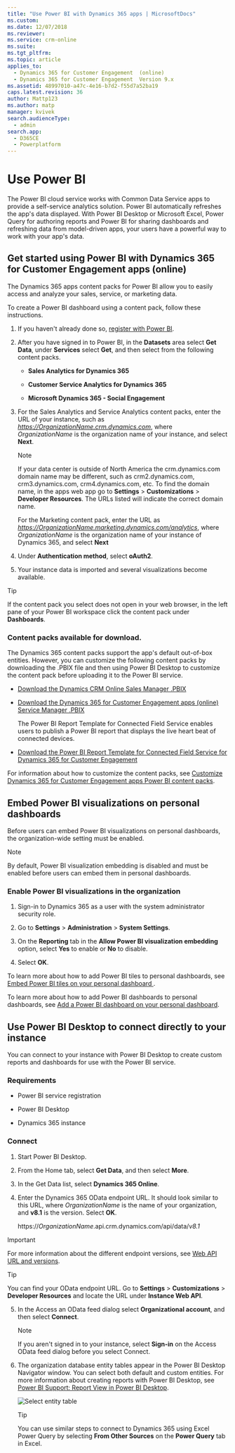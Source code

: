 ```yaml
---
title: "Use Power BI with Dynamics 365 apps | MicrosoftDocs"
ms.custom: 
ms.date: 12/07/2018
ms.reviewer: 
ms.service: crm-online
ms.suite: 
ms.tgt_pltfrm: 
ms.topic: article
applies_to: 
  - Dynamics 365 for Customer Engagement  (online)
  - Dynamics 365 for Customer Engagement  Version 9.x
ms.assetid: 48997010-a47c-4e16-b7d2-f55d7a52ba19
caps.latest.revision: 36
author: Mattp123
ms.author: matp
manager: kvivek
search.audienceType: 
  - admin
search.app: 
  - D365CE
  - Powerplatform
---
```

# Use Power BI

The Power BI cloud service works with Common Data Service apps to provide a self-service analytics solution. Power BI automatically refreshes the app's data displayed. With Power BI Desktop or Microsoft Excel, Power Query for authoring reports and Power BI for sharing dashboards and refreshing data from model-driven apps, your users have a powerful way to work with your app's data.  
  
<a name="PowerBIGetstarted"></a>   
## Get started using Power BI with Dynamics 365 for Customer Engagement apps (online)  
 The Dynamics 365 apps content packs for Power BI allow you to easily access and analyze your sales, service, or marketing data.  
  
 To create a Power BI dashboard using a content pack, follow these instructions.  
  
1. If you haven't already done so, [register with Power BI](http://powerbi.com/).  
  
2. After you have signed in to Power BI, in the **Datasets** area select **Get Data**, under **Services** select **Get**, and then select from the following content packs.  
  
   - **Sales Analytics for Dynamics 365**  
  
   - **Customer Service Analytics for Dynamics 365**  
  
   - **Microsoft Dynamics 365 - Social Engagement**  
  
3. For the Sales Analytics and Service Analytics content packs, enter the URL of your instance, such as *<https://OrganizationName.crm.dynamics.com>*, where *OrganizationName* is the organization name of your instance, and select **Next**.  
  
   > [!NOTE]
   >  If your data center is outside of North America the crm.dynamics.com domain name may be different, such as crm2.dynamics.com, crm3.dynamics.com, crm4.dynamics.com, etc. To find the domain name, in the apps web app go to **Settings** > **Customizations** > **Developer Resources**. The URLs listed will indicate the correct domain name.  
  
    For the Marketing content pack, enter the URL as *<https://OrganizationName.marketing.dynamics.com/analytics>*, where *OrganizationName* is the organization name of your instance of Dynamics 365, and select **Next**  
  
4. Under **Authentication method**, select **oAuth2**.  
  
5. Your instance data is imported and several visualizations become available.  
  
> [!TIP]
>  If the content pack you select does not open in your web browser, in the left pane of your Power BI workspace click the content pack under **Dashboards**.  
  
### Content packs available for download.  
 The Dynamics 365 content packs support the app's default out-of-box entities. However, you can customize  the following content packs by downloading the .PBIX file and then using Power BI Desktop to customize the content pack before uploading it to the Power BI service.  
  
- [Download the Dynamics CRM Online Sales Manager .PBIX](http://download.microsoft.com/download/9/2/B/92BCBDCE-CE01-4BC9-A306-2A92653B683E/Sales%20Manager.pbix)  
  
- [Download the Dynamics 365 for Customer Engagement apps (online) Service Manager .PBIX](http://download.microsoft.com/download/9/2/B/92BCBDCE-CE01-4BC9-A306-2A92653B683E/Customer%20Service%20Manager.pbix)  
  
  The Power BI Report Template for Connected Field Service enables users to publish a Power BI report that displays the live heart beat of connected devices.  
  
- [Download the Power BI Report Template for Connected Field Service for Dynamics 365 for Customer Engagement](http://download.microsoft.com/download/E/B/5/EB5ED97A-A36A-4CAE-8C04-333A1E463B4F/PowerBI%20Report%20Template%20for%20Connected%20Field%20Service%20for%20Microsoft%20Dynamics%20365.pbix)  
  
 For information about how to customize the content packs, see [Customize Dynamics 365 for Customer Engagement apps Power BI content packs](customize-power-bi-content-packs.md). 
  
<a name="BPI_embed"></a>   
## Embed Power BI visualizations on personal dashboards  
 Before users can embed Power BI visualizations on personal dashboards, the organization-wide setting must be enabled.  
  
> [!NOTE]
>  By default, Power BI visualization embedding is disabled and must be enabled before users can embed them in personal dashboards.  
  
### Enable Power BI visualizations in the organization  
  
1. Sign-in to Dynamics 365 as a user with the system administrator security role.  
  
2. Go to **Settings** > **Administration** > **System Settings**.  
  
3. On the **Reporting** tab in the **Allow Power BI visualization embedding** option, select **Yes** to enable or **No** to disable.  
  
4. Select **OK**.  
  
To learn more about how to add Power BI tiles to personal dashboards, see [Embed  Power BI tiles on your personal dashboard  ](/dynamics365/customer-engagement/on-premises/basics/add-edit-power-bi-visualizations-dashboard.md#embed--power-bi-tiles-on-your-personal-dashboard).  
  
To learn more about how to add Power BI dashboards to personal dashboards, see [Add a Power BI dashboard on your personal dashboard](/dynamics365/customer-engagement/on-premises/basics/add-edit-power-bi-visualizations-dashboard.md).  
  
<a name="CRMOnline_PBIDesktop"></a>   
## Use Power BI Desktop to connect directly to your instance  
 You can connect to your instance with Power BI Desktop to create custom reports and dashboards for use with the Power BI service.  
  
### Requirements  
  
- Power BI service registration  
  
- Power BI Desktop  
  
- Dynamics 365 instance  
  
### Connect  
  
1. Start Power BI Desktop.  
  
2. From the Home tab, select **Get Data**, and then select **More**.  
  
3. In the Get Data list, select **Dynamics 365 Online**.  
  
4. Enter the Dynamics 365 OData endpoint URL. It should look similar to this URL, where *OrganizationName* is the name of your organization, and **v8.1** is the version. Select **OK**.  
  
    https://<em>OrganizationName</em>.api.crm.dynamics.com/api/data/*v8.1*  
  
> [!IMPORTANT]
> For more information about the different endpoint versions, see [Web API URL and versions]( https://msdn.microsoft.com/library/gg334391.aspx#bkmk_url_and_versions).
 
> [!TIP]
>  You can find your OData endpoint URL. Go to **Settings** > **Customizations** > **Developer Resources** and locate the URL under **Instance Web API**.  
  
5. In the Access an OData feed dialog select **Organizational account**, and then select **Connect**.  
  
   > [!NOTE]
   >  If you aren't signed in to your instance, select **Sign-in** on the Access OData feed dialog before you select Connect.  
  
6. The organization database entity tables appear in the Power BI Desktop Navigator window. You can select both default and custom entities. For more information about creating reports with Power BI Desktop, see [Power BI Support: Report View in Power BI Desktop](https://powerbi.microsoft.com/documentation/powerbi-desktop-report-view/).  
  
   ![Select entity table](../admin/media/pbi-select-entity-table.PNG "Select entity table")  
  
   > [!TIP]
   >  You can use similar steps to connect to Dynamics 365 using Excel Power Query by selecting **From Other Sources** on the **Power Query** tab in Excel.  
  

